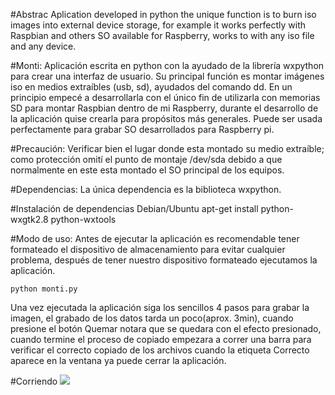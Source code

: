 #Abstrac
Aplication developed in python the unique function is to burn iso images into external device storage, for example it works perfectly with Raspbian and others SO available for Raspberry, works to with any iso file and any device.

#Monti: 
Aplicación escrita en python con la ayudado de la librería wxpython para crear una interfaz de usuario. Su principal función es montar imágenes iso en medios extraíbles (usb, sd), ayudados del comando dd. En un principio empecé a desarrollarla con el único fin de utilizarla con memorias SD para montar Raspbian dentro de mi Raspberry, durante el desarrollo de la aplicación quise crearla para propósitos más generales. Puede ser usada perfectamente para grabar SO desarrollados para Raspberry pi.

#Precaución:
Verificar bien el lugar donde esta montado su medio extraíble; como protección omití el punto de montaje /dev/sda debido a que normalmente en este esta montado el SO principal de los equipos.

#Dependencias:
La única dependencia es la biblioteca wxpython.

#Instalación de dependencias Debian/Ubuntu
	apt-get install python-wxgtk2.8 python-wxtools

#Modo de uso:
Antes de ejecutar la aplicación es recomendable tener formateado el dispositivo de almacenamiento para evitar cualquier problema, después de tener nuestro dispositivo formateado ejecutamos la aplicación.

	python monti.py

Una vez ejecutada la aplicación siga los sencillos 4 pasos para grabar la imagen, el grabado de los datos tarda un poco(aprox. 3min), cuando presione el botón Quemar notara que se quedara con el efecto presionado, cuando termine el proceso de copiado empezara a correr una barra para verificar el correcto copiado de los archivos cuando la etiqueta Correcto aparece en la ventana ya puede cerrar la aplicación.

#Corriendo
![](https://dl.dropbox.com/u/12001689/montirun.png)
